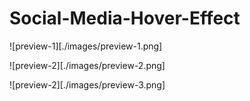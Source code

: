 # Social-Media-Hover-Effect

![preview-1][./images/preview-1.png]

![preview-2][./images/preview-2.png]

![preview-2][./images/preview-3.png]
